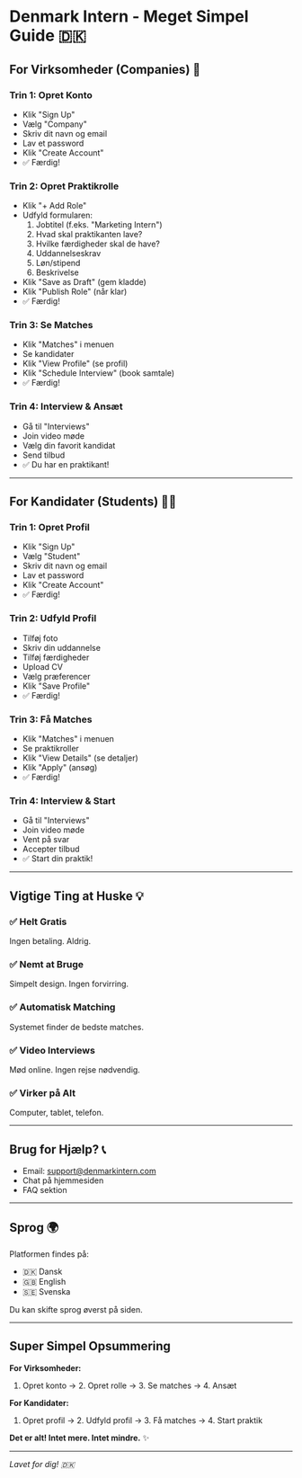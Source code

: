 # Denmark Intern - Meget Simpel Guide 🇩🇰

## For Virksomheder (Companies) 🏢

### Trin 1: Opret Konto
- Klik "Sign Up"
- Vælg "Company"
- Skriv dit navn og email
- Lav et password
- Klik "Create Account"
- ✅ Færdig!

### Trin 2: Opret Praktikrolle
- Klik "+ Add Role"
- Udfyld formularen:
  1. Jobtitel (f.eks. "Marketing Intern")
  2. Hvad skal praktikanten lave?
  3. Hvilke færdigheder skal de have?
  4. Uddannelseskrav
  5. Løn/stipend
  6. Beskrivelse
- Klik "Save as Draft" (gem kladde)
- Klik "Publish Role" (når klar)
- ✅ Færdig!

### Trin 3: Se Matches
- Klik "Matches" i menuen
- Se kandidater
- Klik "View Profile" (se profil)
- Klik "Schedule Interview" (book samtale)
- ✅ Færdig!

### Trin 4: Interview & Ansæt
- Gå til "Interviews"
- Join video møde
- Vælg din favorit kandidat
- Send tilbud
- ✅ Du har en praktikant!

---

## For Kandidater (Students) 👨‍🎓

### Trin 1: Opret Profil
- Klik "Sign Up"
- Vælg "Student"
- Skriv dit navn og email
- Lav et password
- Klik "Create Account"
- ✅ Færdig!

### Trin 2: Udfyld Profil
- Tilføj foto
- Skriv din uddannelse
- Tilføj færdigheder
- Upload CV
- Vælg præferencer
- Klik "Save Profile"
- ✅ Færdig!

### Trin 3: Få Matches
- Klik "Matches" i menuen
- Se praktikroller
- Klik "View Details" (se detaljer)
- Klik "Apply" (ansøg)
- ✅ Færdig!

### Trin 4: Interview & Start
- Gå til "Interviews"
- Join video møde
- Vent på svar
- Accepter tilbud
- ✅ Start din praktik!

---

## Vigtige Ting at Huske 💡

### ✅ Helt Gratis
Ingen betaling. Aldrig.

### ✅ Nemt at Bruge
Simpelt design. Ingen forvirring.

### ✅ Automatisk Matching
Systemet finder de bedste matches.

### ✅ Video Interviews
Mød online. Ingen rejse nødvendig.

### ✅ Virker på Alt
Computer, tablet, telefon.

---

## Brug for Hjælp? 📞

- Email: support@denmarkintern.com
- Chat på hjemmesiden
- FAQ sektion

---

## Sprog 🌍

Platformen findes på:
- 🇩🇰 Dansk
- 🇬🇧 English
- 🇸🇪 Svenska

Du kan skifte sprog øverst på siden.

---

## Super Simpel Opsummering

**For Virksomheder:**
1. Opret konto → 2. Opret rolle → 3. Se matches → 4. Ansæt

**For Kandidater:**
1. Opret profil → 2. Udfyld profil → 3. Få matches → 4. Start praktik

**Det er alt! Intet mere. Intet mindre.** ✨

---

*Lavet for dig! 🇩🇰*
